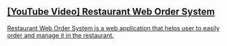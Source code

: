 <h2>
  <a href="https://youtu.be/cgBGUhNTda4">[YouTube Video] Restaurant Web Order System
</h2>
  
<p> Restaurant Web Order System is a web application that helps user to easily order and manage it in the restaurant.</p>
